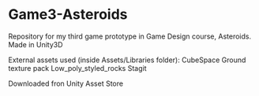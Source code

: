 # Game3-Asteroids
Repository for my third game prototype in Game Design course, Asteroids. Made in Unity3D

External assets used (inside Assets/Libraries folder):
CubeSpace
Ground texture pack
Low_poly_styled_rocks
Stagit

Downloaded fron Unity Asset Store